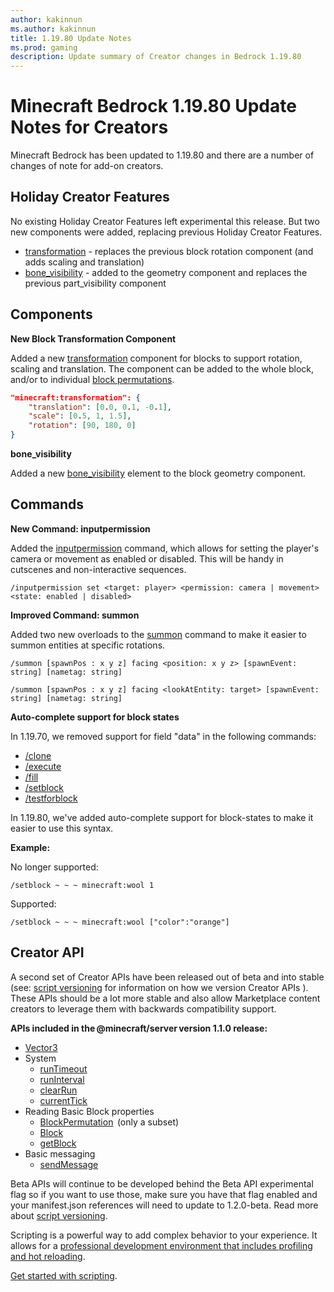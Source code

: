```yaml
---
author: kakinnun
ms.author: kakinnun
title: 1.19.80 Update Notes
ms.prod: gaming
description: Update summary of Creator changes in Bedrock 1.19.80
---
```

# Minecraft Bedrock 1.19.80 Update Notes for Creators

Minecraft Bedrock has been updated to 1.19.80 and there are a number of changes of note for add-on creators.

## Holiday Creator Features ##

No existing Holiday Creator Features left experimental this release. But two new components were added, replacing previous Holiday Creator Features.

- [transformation](../Reference/Content/BlockReference/Examples/BlockComponents/minecraftBlock_transformation.md) - replaces the previous block rotation component (and adds scaling and translation)
- [bone_visibility](../Reference/Content/BlockReference/Examples/BlockComponents/minecraftBlock_geometry.md#bone_visibility) - added to the geometry component and replaces the previous part_visibility component

## Components ##

**New Block Transformation Component**

Added a new [transformation](../Reference/Content/BlockReference/Examples/BlockComponents/minecraftBlock_transformation.md) component for blocks to support rotation, scaling and translation. The component can be added to the whole block, and/or to individual [block permutations](../Reference/Content/BlockReference/Examples/BlockStatesAndPermutations.md#block-permutations).

````JSON
"minecraft:transformation": {
    "translation": [0.0, 0.1, -0.1],
    "scale": [0.5, 1, 1.5],
    "rotation": [90, 180, 0]
}
````

**bone_visibility**

Added a new [bone_visibility](../Reference/Content/BlockReference/Examples/BlockComponents/minecraftBlock_geometry.md#bone_visibility) element to the block geometry component.

## Commands ##

**New Command: inputpermission**

Added the [inputpermission](../Commands/commands/inputpermission.md) command, which allows for setting the player's camera or movement as enabled or disabled. This will be handy in cutscenes and non-interactive sequences.

```/inputpermission set <target: player> <permission: camera | movement> <state: enabled | disabled>```

**Improved Command: summon**

Added two new overloads to the [summon](../Commands/commands/summon.md) command to make it easier to summon entities at specific rotations.

```/summon [spawnPos : x y z] facing <position: x y z> [spawnEvent: string] [nametag: string]```

```/summon [spawnPos : x y z] facing <lookAtEntity: target> [spawnEvent: string] [nametag: string]```

**Auto-complete support for block states**

In 1.19.70, we removed support for field "data" in the following commands:

- [/clone](../Commands/commands/clone.md)
- [/execute](../Commands/commands/execute.md)
- [/fill](../Commands/commands/fill.md)
- [/setblock](../Commands/commands/setblock.md)
- [/testforblock](../Commands/commands/testforblock.md)

In 1.19.80, we've added auto-complete support for block-states to make it easier to use this syntax.

**Example:**

No longer supported:

```/setblock ~ ~ ~ minecraft:wool 1```

Supported:

```/setblock ~ ~ ~ minecraft:wool ["color":"orange"]```


## Creator API ##

A second set of Creator APIs have been released out of beta and into stable (see: [script versioning](ScriptVersioning.md) for information on how we version Creator APIs ). These APIs should be a lot more stable and also allow Marketplace content creators to leverage them with backwards compatibility support. 

**APIs included in the @minecraft/server version 1.1.0 release:**

 - [Vector3](../ScriptAPI/minecraft/server/Vector3.md)
 - System
    - [runTimeout](../ScriptAPI/minecraft/server/System.md#runtimeout)
    - [runInterval](../ScriptAPI/minecraft/server/System.md#runinterval)
    - [clearRun](../ScriptAPI/minecraft/server/System.md#clearrun)
    - [currentTick](../ScriptAPI/minecraft/server/System.md#currenttick)
 - Reading Basic Block properties
     - [BlockPermutation](../ScriptAPI/minecraft/server/BlockPermutation.md)  (only a subset)
     - [Block](../ScriptAPI/minecraft/server/Block.md)
     - [getBlock](../ScriptAPI/minecraft/server/Dimension.md#getblock)
 - Basic messaging
     - [sendMessage](../ScriptAPI/minecraft/server/Player.md#sendmessage)

Beta APIs will continue to be developed behind the Beta API experimental flag so if you want to use those, make sure you have that flag enabled and your manifest.json references will need to update to 1.2.0-beta. Read more about [script versioning](ScriptVersioning.md).

Scripting is a powerful way to add complex behavior to your experience. It allows for a [professional development environment that includes profiling and hot reloading](./ScriptDeveloperTools.md).

[Get started with scripting](https://aka.ms/startwithmcscript).